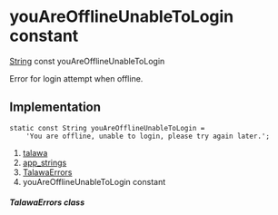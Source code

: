
<div>

# youAreOfflineUnableToLogin constant

</div>


[String](https://api.flutter.dev/flutter/dart-core/String-class.html)
const youAreOfflineUnableToLogin



Error for login attempt when offline.



## Implementation

``` language-dart
static const String youAreOfflineUnableToLogin =
    'You are offline, unable to login, please try again later.';
```







1.  [talawa](../../index.html)
2.  [app_strings](../../constants_app_strings/)
3.  [TalawaErrors](../../constants_app_strings/TalawaErrors-class.html)
4.  youAreOfflineUnableToLogin constant

##### TalawaErrors class







